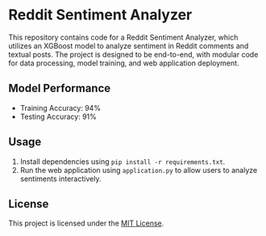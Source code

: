 # Reddit Sentiment Analyzer

This repository contains code for a Reddit Sentiment Analyzer, which utilizes an XGBoost model to analyze sentiment in Reddit comments and textual posts. The project is designed to be end-to-end, with modular code for data processing, model training, and web application deployment.

## Model Performance

- Training Accuracy: 94%
- Testing Accuracy: 91%

## Usage

1. Install dependencies using `pip install -r requirements.txt`.
2. Run the web application using `application.py` to allow users to analyze sentiments interactively.

## License

This project is licensed under the [MIT License](LICENSE).
